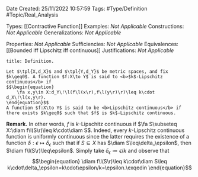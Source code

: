 <div class="topSpace"></div>

Date Created: 25/11/2022 10:57:59
Tags: #Type/Definition #Topic/Real_Analysis

Types: [[Contractive Function]]
Examples: <i>Not Applicable</i>
Constructions: <i>Not Applicable</i>
Generalizations: <i>Not Applicable</i>

Properties: <i>Not Applicable</i>
Sufficiencies: <i>Not Applicable</i>
Equivalences: [[Bounded iff Lipschitz iff continuous]]
Justifications: <i>Not Applicable</i>

``` ad-Definition
title: Definition.

Let $\tpl{X,d_X}$ and $\tpl{Y,d_Y}$ be metric spaces, and fix $k\geq0$. A function $f:X\to Y$ is said to <b>$k$-Lipschitz continuous</b> if
$$\begin{equation}
    \fa x,y\in X:d_Y\!\l(f\l(x\r),f\l(y\r)\r)\leq k\cdot d_X\!\l(x,y\r).
\end{equation}$$
A function $f:X\to Y$ is said to be <b>Lipschitz continuous</b> if there exists $k\geq0$ such that $f$ is $k$-Lipschitz continuous.

```

<b>Remark.</b> In other words, $f$ is $k$-Lipschitz continuous if $\fa S\subseteq X:\diam f\l(S\r)\leq k\cdot\diam S$. Indeed, every $k$-Lipschitz continuous function is uniformly continuous since the latter requires the existence of a function $\delta:\epsilon\mapsto\delta_\epsilon$ such that if $S\subseteq X$ has $\diam S\leq\delta_\epsilon$, then $\diam f\l(S\r)\leq\epsilon$. Simply take $\delta_\epsilon\coloneqq\epsilon/k$ and observe that
$$\begin{equation}
    \diam f\l(S\r)\leq k\cdot\diam S\leq k\cdot\delta_\epsilon=k\cdot\epsilon/k=\epsilon.\exqedin
\end{equation}$$

